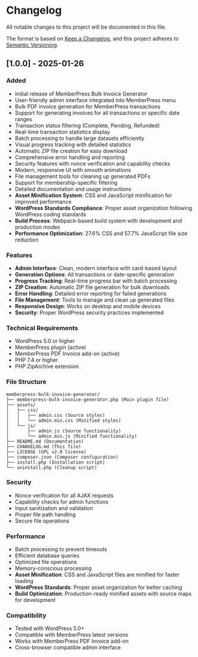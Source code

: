 # Changelog

All notable changes to this project will be documented in this file.

The format is based on [Keep a Changelog](https://keepachangelog.com/en/1.0.0/),
and this project adheres to [Semantic Versioning](https://semver.org/spec/v2.0.0.html).

## [1.0.0] - 2025-01-26

### Added
- Initial release of MemberPress Bulk Invoice Generator
- User-friendly admin interface integrated into MemberPress menu
- Bulk PDF invoice generation for MemberPress transactions
- Support for generating invoices for all transactions or specific date ranges
- Transaction status filtering (Complete, Pending, Refunded)
- Real-time transaction statistics display
- Batch processing to handle large datasets efficiently
- Visual progress tracking with detailed statistics
- Automatic ZIP file creation for easy download
- Comprehensive error handling and reporting
- Security features with nonce verification and capability checks
- Modern, responsive UI with smooth animations
- File management tools for cleaning up generated PDFs
- Support for membership-specific filtering
- Detailed documentation and usage instructions
- **Asset Minification System**: CSS and JavaScript minification for improved performance
- **WordPress Standards Compliance**: Proper asset organization following WordPress coding standards
- **Build Process**: Webpack-based build system with development and production modes
- **Performance Optimization**: 27.6% CSS and 57.7% JavaScript file size reduction

### Features
- **Admin Interface**: Clean, modern interface with card-based layout
- **Generation Options**: All transactions or date-specific generation
- **Progress Tracking**: Real-time progress bar with batch processing
- **ZIP Creation**: Automatic ZIP file generation for bulk downloads
- **Error Handling**: Detailed error reporting for failed generations
- **File Management**: Tools to manage and clean up generated files
- **Responsive Design**: Works on desktop and mobile devices
- **Security**: Proper WordPress security practices implemented

### Technical Requirements
- WordPress 5.0 or higher
- MemberPress plugin (active)
- MemberPress PDF Invoice add-on (active)
- PHP 7.4 or higher
- PHP ZipArchive extension

### File Structure
```
memberpress-bulk-invoice-generator/
├── memberpress-bulk-invoice-generator.php (Main plugin file)
├── assets/
│   ├── css/
│   │   ├── admin.css (Source styles)
│   │   └── admin.min.css (Minified styles)
│   └── js/
│       ├── admin.js (Source functionality)
│       └── admin.min.js (Minified functionality)
├── README.md (Documentation)
├── CHANGELOG.md (This file)
├── LICENSE (GPL v2.0 license)
├── composer.json (Composer configuration)
├── install.php (Installation script)
└── uninstall.php (Cleanup script)
```

### Security
- Nonce verification for all AJAX requests
- Capability checks for admin functions
- Input sanitization and validation
- Proper file path handling
- Secure file operations

### Performance
- Batch processing to prevent timeouts
- Efficient database queries
- Optimized file operations
- Memory-conscious processing
- **Asset Minification**: CSS and JavaScript files are minified for faster loading
- **WordPress Standards**: Proper asset organization for better caching
- **Build Optimization**: Production-ready minified assets with source maps for development

### Compatibility
- Tested with WordPress 5.0+
- Compatible with MemberPress latest versions
- Works with MemberPress PDF Invoice add-on
- Cross-browser compatible admin interface
